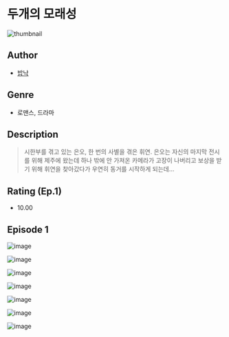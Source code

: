# 두개의 모래성
![thumbnail](https://image-comic.pstatic.net/user_contents_data/challenge_comic/2023/05/24/101846/upload_3991089994141022007_480x623.jpeg)

## Author
- [밥낙](https://comic.naver.com/artistTitle?id=101846)

## Genre
- 로맨스, 드라마

## Description
> 시한부를 겪고 있는 은오, 한 번의 사별을 겪은 휘연. 은오는 자신의 마지막 전시를 위해 제주에 왔는데 하나 밖에 안 가져온 카메라가 고장이 나버리고 보상을 받기 위해 휘연을 찾아갔다가 우연히 동거를 시작하게 되는데...


## Rating (Ep.1)
- 10.00

## Episode 1
![image](https://image-comic.pstatic.net/user_contents_data/challenge_comic/2023/05/25/101846/upload_7221295718684058424.jpeg)

![image](https://image-comic.pstatic.net/user_contents_data/challenge_comic/2023/05/25/101846/upload_7219944424027140193.jpeg)

![image](https://image-comic.pstatic.net/user_contents_data/challenge_comic/2023/05/25/101846/upload_7219890757608551525.jpeg)

![image](https://image-comic.pstatic.net/user_contents_data/challenge_comic/2023/05/25/101846/upload_7233964321757737784.jpeg)

![image](https://image-comic.pstatic.net/user_contents_data/challenge_comic/2023/05/25/101846/upload_7004848088778093875.jpeg)

![image](https://image-comic.pstatic.net/user_contents_data/challenge_comic/2023/05/25/101846/upload_3486459241297164343.jpeg)

![image](https://image-comic.pstatic.net/user_contents_data/challenge_comic/2023/05/25/101846/upload_3545230535111762277.jpeg)
